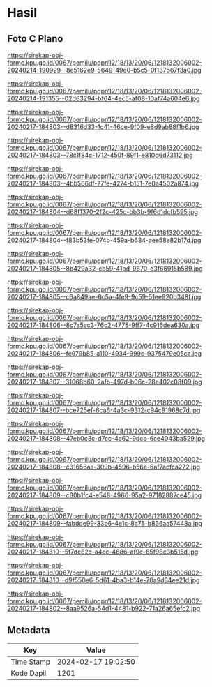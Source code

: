 # Hasil

## Foto C Plano

https://sirekap-obj-formc.kpu.go.id/0067/pemilu/pdpr/12/18/13/20/06/1218132006002-20240214-190929--8e5162e9-5649-49e0-b5c5-0f137b67f3a0.jpg

https://sirekap-obj-formc.kpu.go.id/0067/pemilu/pdpr/12/18/13/20/06/1218132006002-20240214-191355--02d63294-bf64-4ec5-af08-10af74a604e6.jpg

https://sirekap-obj-formc.kpu.go.id/0067/pemilu/pdpr/12/18/13/20/06/1218132006002-20240217-184803--d8316d33-1c41-46ce-9f09-e8d9ab88f1b6.jpg

https://sirekap-obj-formc.kpu.go.id/0067/pemilu/pdpr/12/18/13/20/06/1218132006002-20240217-184803--78c1f84c-1712-450f-89f1-e810d6d73112.jpg

https://sirekap-obj-formc.kpu.go.id/0067/pemilu/pdpr/12/18/13/20/06/1218132006002-20240217-184803--4bb566df-77fe-4274-b151-7e0a4502a874.jpg

https://sirekap-obj-formc.kpu.go.id/0067/pemilu/pdpr/12/18/13/20/06/1218132006002-20240217-184804--d68f1370-2f2c-425c-bb3b-9f6d1dcfb595.jpg

https://sirekap-obj-formc.kpu.go.id/0067/pemilu/pdpr/12/18/13/20/06/1218132006002-20240217-184804--f83b53fe-074b-459a-b634-aee58e82b17d.jpg

https://sirekap-obj-formc.kpu.go.id/0067/pemilu/pdpr/12/18/13/20/06/1218132006002-20240217-184805--8b429a32-cb59-41bd-9670-e3f66915b589.jpg

https://sirekap-obj-formc.kpu.go.id/0067/pemilu/pdpr/12/18/13/20/06/1218132006002-20240217-184805--c6a849ae-6c5a-4fe9-9c59-51ee920b348f.jpg

https://sirekap-obj-formc.kpu.go.id/0067/pemilu/pdpr/12/18/13/20/06/1218132006002-20240217-184806--8c7a5ac3-76c2-4775-9ff7-4c916dea630a.jpg

https://sirekap-obj-formc.kpu.go.id/0067/pemilu/pdpr/12/18/13/20/06/1218132006002-20240217-184806--fe979b85-a110-4934-999c-9375479e05ca.jpg

https://sirekap-obj-formc.kpu.go.id/0067/pemilu/pdpr/12/18/13/20/06/1218132006002-20240217-184807--31068b60-2afb-497d-b06c-28e402c08f09.jpg

https://sirekap-obj-formc.kpu.go.id/0067/pemilu/pdpr/12/18/13/20/06/1218132006002-20240217-184807--bce725ef-6ca6-4a3c-9312-c94c91968c7d.jpg

https://sirekap-obj-formc.kpu.go.id/0067/pemilu/pdpr/12/18/13/20/06/1218132006002-20240217-184808--47eb0c3c-d7cc-4c62-9dcb-6ce4043ba529.jpg

https://sirekap-obj-formc.kpu.go.id/0067/pemilu/pdpr/12/18/13/20/06/1218132006002-20240217-184808--c31656aa-309b-4596-b56e-6af7acfca272.jpg

https://sirekap-obj-formc.kpu.go.id/0067/pemilu/pdpr/12/18/13/20/06/1218132006002-20240217-184809--c80b1fc4-e548-4966-95a2-97182887ce45.jpg

https://sirekap-obj-formc.kpu.go.id/0067/pemilu/pdpr/12/18/13/20/06/1218132006002-20240217-184809--fabdde99-33b6-4e1c-8c75-b836aa57448a.jpg

https://sirekap-obj-formc.kpu.go.id/0067/pemilu/pdpr/12/18/13/20/06/1218132006002-20240217-184810--5f7dc82c-a4ec-4686-af9c-85f98c3b515d.jpg

https://sirekap-obj-formc.kpu.go.id/0067/pemilu/pdpr/12/18/13/20/06/1218132006002-20240217-184810--d9f550e6-5d61-4ba3-b14e-70a9d84ee21d.jpg

https://sirekap-obj-formc.kpu.go.id/0067/pemilu/pdpr/12/18/13/20/06/1218132006002-20240217-184802--8aa9526a-54d1-4481-b922-71a26a65efc2.jpg


## Metadata

| Key        | Value               |
| ---------- | ------------------- |
| Time Stamp | 2024-02-17 19:02:50 |
| Kode Dapil | 1201                |



